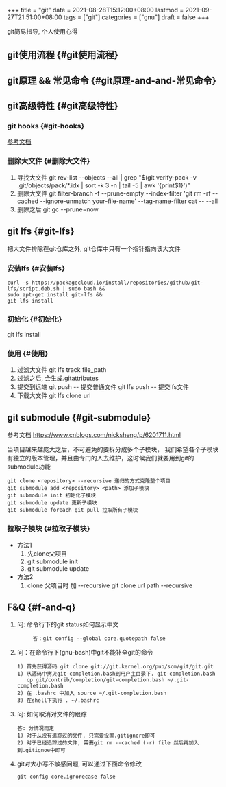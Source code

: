 +++
title = "git"
date = 2021-08-28T15:12:00+08:00
lastmod = 2021-09-27T21:51:00+08:00
tags = ["git"]
categories = ["gnu"]
draft = false
+++

git简易指导, 个人使用心得

<!--more-->


## git使用流程 {#git使用流程}


## git原理 && 常见命令 {#git原理-and-and-常见命令}


## git高级特性 {#git高级特性}


### git hooks {#git-hooks}

[参考文档](https://blog.csdn.net/jessise%5Fzhan/article/details/80131618)


### 删除大文件 {#删除大文件}

1.  寻找大文件
    git rev-list --objects --all | grep "$(git verify-pack -v .git/objects/pack/\*.idx | sort -k 3 -n | tail -5 | awk '{print$1}')"
2.  删除大文件
    git filter-branch -f --prune-empty --index-filter 'git rm -rf --cached --ignore-unmatch your-file-name' --tag-name-filter cat -- --all
3.  删除之后
    git gc --prune=now


## git lfs {#git-lfs}

把大文件排除在git仓库之外, git仓库中只有一个指针指向该大文件


### 安装lfs {#安装lfs}

```text
curl -s https://packagecloud.io/install/repositories/github/git-lfs/script.deb.sh | sudo bash &&
sudo apt-get install git-lfs &&
git lfs install
```


### 初始化 {#初始化}

git lfs install


### 使用 {#使用}

1.  过滤大文件
    git lfs track file\_path
2.  过滤之后, 会生成.gitattributes
3.  提交到远端
    git push      -- 提交普通文件
    git lfs push  -- 提交lfs文件
4.  下载大文件
    git lfs clone url


## git submodule {#git-submodule}

参考文档 <https://www.cnblogs.com/nicksheng/p/6201711.html>

当项目越来越庞大之后，不可避免的要拆分成多个子模块，
我们希望各个子模块有独立的版本管理，并且由专门的人去维护，这时候我们就要用到git的submodule功能

```text
git clone <repository> --recursive 递归的方式克隆整个项目
git submodule add <repository> <path> 添加子模块
git submodule init 初始化子模块
git submodule update 更新子模块
git submodule foreach git pull 拉取所有子模块
```


### 拉取子模块 {#拉取子模块}

-   方法1
    1.  先clone父项目
    2.  git submodule init
    3.  git submodule update
-   方法2
    1.  clone 父项目时 加 --recursive
        git clone url path --recursive


## F&Q {#f-and-q}

1.  问: 命令行下的git status如何显示中文

    ```text
         答：git config --global core.quotepath false
    ```
2.  问：在命令行下(gnu-bash)中git不能补全git的命令

    ```text
    1) 首先获得源码 git clone git://git.kernel.org/pub/scm/git/git.git
    1) 从源码中拷贝git-completion.bash到用户主目录下. git-completion.bash
       cp git/contrib/completion/git-completion.bash ~/.git-completion.bash
    2) 在 .bashrc 中加入 source ~/.git-completion.bash
    3) 在shell下执行 . ~/.bashrc
    ```
3.  问: 如何取消对文件的跟踪

    ```text
    答: 分情况而定
    1) 对于从没有追踪过的文件, 只需要设置.gitignore即可
    2) 对于已经追踪过的文件, 需要git rm --cached (-r) file 然后再加入到.gitignoe中即可
    ```
4.  git对大小写不敏感问题, 可以通过下面命令修改

    ```text
    git config core.ignorecase false
    ```